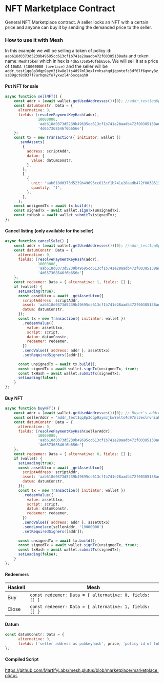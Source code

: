 # NFT Marketplace Contract

General NFT Marketplace contract. A seller locks an NFT with a certain price and anyone can buy it by sending the demanded price to the seller.

### How to use it with Mesh

In this example we will be selling a token of policy id: `aab618d0373d5239b49695cc613cf1b741e28aadb472f00385138ada` and token name: `MeshToken` which in hex is `4d657368546f6b656e`. We will sell it at a price of `10ADA (10000000 lovelace)` and the seller will be `addr_test1qq8p3dqp9aym3jkw8elts4d97ml3exlrvhsahqdjqpntefc3df6lf6qvny8zsz09gct8d037f7urhqm2fu7yxwzl4n5scqaqh0`

#### Put NFT for sale

```javascript
async function sellNFT() {
    const addr = (await wallet.getUsedAddresses())[0]; //addr_test1qq8p3dqp9aym3jkw8elts4d97ml3exlrvhsahqdjqpntefc3df6lf6qvny8zsz09gct8d037f7urhqm2fu7yxwzl4n5scqaqh0
    const datumConstr: Data = {
      alternative: 0,
      fields: [resolvePaymentKeyHash(addr), 
               10000000, 
               'aab618d0373d5239b49695cc613cf1b741e28aadb472f00385138ada', 
               '4d657368546f6b656e']
    };
    const tx = new Transaction({ initiator: wallet })
      .sendAssets(
        {
          address: scriptAddr,
          datum: {
            value: datumConstr,
          },
        },
        [
          {
            unit: "aab618d0373d5239b49695cc613cf1b741e28aadb472f00385138ada4d657368546f6b656e",
            quantity: "1",
          },
        ],
      );
    const unsignedTx = await tx.build();
    const signedTx = await wallet.signTx(unsignedTx);
    const txHash = await wallet.submitTx(signedTx);
};
```

#### Cancel listing (only available for the seller)
```javascript
async function cancelSale() {
    const addr = (await wallet.getUsedAddresses())[0]; //addr_test1qq8p3dqp9aym3jkw8elts4d97ml3exlrvhsahqdjqpntefc3df6lf6qvny8zsz09gct8d037f7urhqm2fu7yxwzl4n5scqaqh0
    const datumConstr: Data = {
      alternative: 0,
      fields: [resolvePaymentKeyHash(addr), 
               10000000, 
               'aab618d0373d5239b49695cc613cf1b741e28aadb472f00385138ada', 
               '4d657368546f6b656e']
    };
    const redeemer: Data = { alternative: 1, fields: [] };
    if (wallet) {
      setLoading(true);
      const assetUtxo = await _getAssetUtxo({
        scriptAddress: scriptAddr, 
        asset: 'aab618d0373d5239b49695cc613cf1b741e28aadb472f00385138ada4d657368546f6b656e',
        datum: datumConstr,
      });
      const tx = new Transaction({ initiator: wallet })
        .redeemValue({
          value: assetUtxo,
          script: script,
          datum: datumConstr,
          redeemer: redeemer,
        })
        .sendValue({ address: addr }, assetUtxo)
        .setRequiredSigners([addr]);
      
      const unsignedTx = await tx.build();
      const signedTx = await wallet.signTx(unsignedTx, true);
      const txHash = await wallet.submitTx(signedTx);
      setLoading(false);
    }
};
```

#### Buy NFT
```javascript
async function buyNFT() {
    const addr = (await wallet.getUsedAddresses())[0]; // Buyer's address
    const sellerAddr = 'addr_test1qq8p3dqp9aym3jkw8elts4d97ml3exlrvhsahqdjqpntefc3df6lf6qvny8zsz09gct8d037f7urhqm2fu7yxwzl4n5scqaqh0'
    const datumConstr: Data = {
      alternative: 0,
      fields: [resolvePaymentKeyHash(sellerAddr), 
               10000000, 
               'aab618d0373d5239b49695cc613cf1b741e28aadb472f00385138ada', 
               '4d657368546f6b656e']
    };
    const redeemer: Data = { alternative: 0, fields: [] };
    if (wallet) {
      setLoading(true);
      const assetUtxo = await _getAssetUtxo({
        scriptAddress: scriptAddr, 
        asset: 'aab618d0373d5239b49695cc613cf1b741e28aadb472f00385138ada4d657368546f6b656e',
        datum: datumConstr,
      });
      const tx = new Transaction({ initiator: wallet })
        .redeemValue({
          value: assetUtxo,
          script: script,
          datum: datumConstr,
          redeemer: redeemer,
        })
        .sendValue({ address: addr }, assetUtxo)
        .sendLovelace(sellerAddr, '10000000')
        .setRequiredSigners([addr]);
      
      const unsignedTx = await tx.build();
      const signedTx = await wallet.signTx(unsignedTx, true);
      const txHash = await wallet.submitTx(signedTx);
      setLoading(false);
    }
};
```

#### Redeemers
| Haskell | Mesh                                                  |
|---------|-------------------------------------------------------|
| Buy     | `const redeemer: Data = { alternative: 0, fields: [] }` |
| Close   | `const redeemer: Data = { alternative: 1, fields: [] }` |

#### Datum
```javascript
const datumConstr: Data = {
      alternative: 0,
      fields: ['seller address as pubkeyhash', price, 'policy id of token for sale', 'token name of token for sale in hex']
};
```

#### Compiled Script
https://github.com/MartifyLabs/mesh.plutus/blob/marketplace/marketplace.plutus

